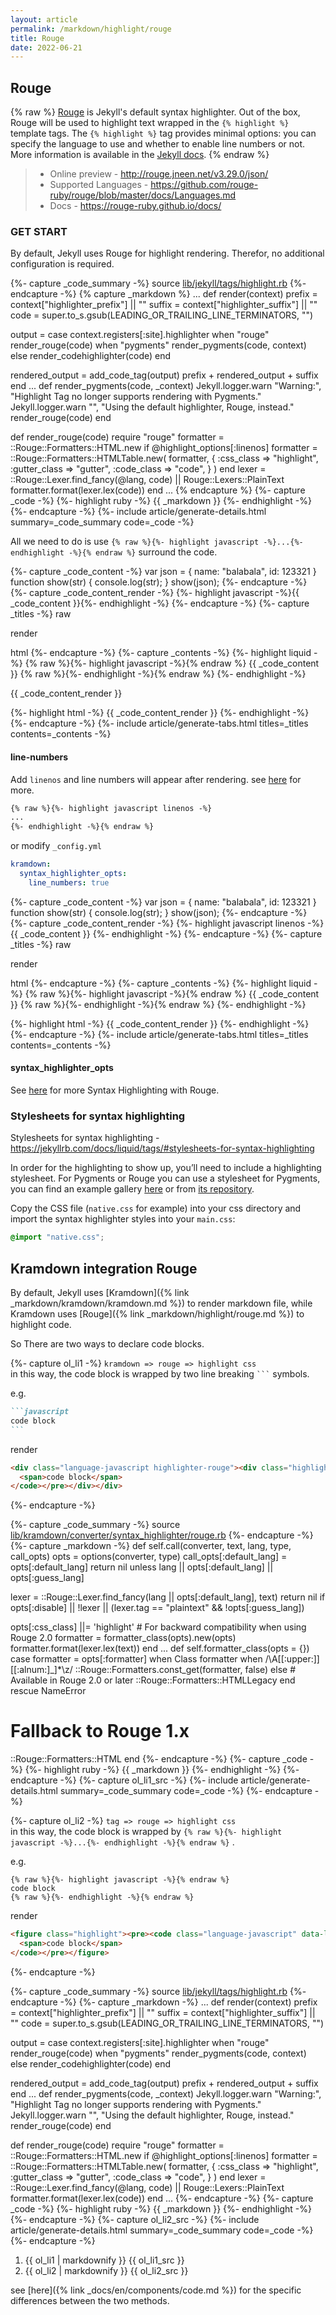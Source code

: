 ```yaml
---
layout: article
permalink: /markdown/highlight/rouge
title: Rouge
date: 2022-06-21
---
```


[jekyll-github]: https://github.com/jekyll/jekyll
[ruge-github]: https://github.com/rouge-ruby/rouge/blob/master/README.md

## Rouge

{% raw %}
[Rouge](https://github.com/rouge-ruby/rouge) is Jekyll's default syntax highlighter. Out of the box, Rouge will be used to highlight text wrapped in the `{% highlight %}` template tags. The `{% highlight %}` tag provides minimal options: you can specify the language to use and whether to enable line numbers or not. More information is available in the [Jekyll docs](https://jekyllrb.com/docs/liquid/tags/#code-snippet-highlighting).
{% endraw %}

> + Online preview - <http://rouge.jneen.net/v3.29.0/json/>
> + Supported Languages - <https://github.com/rouge-ruby/rouge/blob/master/docs/Languages.md>
> + Docs - <https://rouge-ruby.github.io/docs/>

### GET START

By default, Jekyll uses Rouge for highlight rendering. Therefor, no additional configuration is required.

<!-- ========================================================= -->
{%- capture _code_summary -%}
source <a href='https://github.com/jekyll/jekyll/blob/master/lib/jekyll/tags/highlight.rb'>lib/jekyll/tags/highlight.rb</a>
{%- endcapture -%}
{% capture _markdown %}
...
def render(context)
  prefix = context["highlighter_prefix"] || ""
  suffix = context["highlighter_suffix"] || ""
  code = super.to_s.gsub(LEADING_OR_TRAILING_LINE_TERMINATORS, "")

  output =
    case context.registers[:site].highlighter
    when "rouge"
      render_rouge(code)
    when "pygments"
      render_pygments(code, context)
    else
      render_codehighlighter(code)
    end

  rendered_output = add_code_tag(output)
  prefix + rendered_output + suffix
end
...
def render_pygments(code, _context)
  Jekyll.logger.warn "Warning:", "Highlight Tag no longer supports rendering with Pygments."
  Jekyll.logger.warn "", "Using the default highlighter, Rouge, instead."
  render_rouge(code)
end

def render_rouge(code)
  require "rouge"
  formatter = ::Rouge::Formatters::HTML.new
  if @highlight_options[:linenos]
    formatter = ::Rouge::Formatters::HTMLTable.new(
      formatter,
      {
        :css_class    => "highlight",
        :gutter_class => "gutter",
        :code_class   => "code",
      }
    )
  end
  lexer = ::Rouge::Lexer.find_fancy(@lang, code) || Rouge::Lexers::PlainText
  formatter.format(lexer.lex(code))
end
...
{% endcapture %}
{%- capture _code -%}
{%- highlight ruby -%}
{{ _markdown }}
{%- endhighlight -%}
{%- endcapture -%}
{%- include article/generate-details.html summary=_code_summary code=_code -%}
<!-- ========================================================= -->

All we need to do is use `{% raw %}{%- highlight javascript -%}...{%- endhighlight -%}{% endraw %}` surround the code.

<!-- ========================================================= -->
{%- capture _code_content -%}
var json = { name: "balabala", id: 123321 }
function show(str) {
  console.log(str);
}
show(json);
{%- endcapture -%}
{%- capture _code_content_render -%}
{%- highlight javascript -%}{{ _code_content }}{%- endhighlight -%}
{%- endcapture -%}
{%- capture _titles -%}
raw
<!-- split title -->
render
<!-- split title -->
html
{%- endcapture -%}
{%- capture _contents -%}
{%- highlight liquid -%}
{% raw %}{%- highlight javascript -%}{% endraw %}
{{ _code_content }}
{% raw %}{%- endhighlight -%}{% endraw %}
{%- endhighlight -%}
<!-- split content -->
{{ _code_content_render }}
<!-- split content -->
{%- highlight html -%}
{{ _code_content_render }}
{%- endhighlight -%}
{%- endcapture -%}
{%- include article/generate-tabs.html titles=_titles contents=_contents -%}
<!-- ========================================================= -->

#### line-numbers

Add `linenos` and line numbers will appear after rendering. see [here](https://jekyllrb.com/docs/liquid/tags/#line-numbers) for more.

```html
{% raw %}{%- highlight javascript linenos -%}
...
{%- endhighlight -%}{% endraw %}
```

or modify `_config.yml`

```yml
kramdown:
  syntax_highlighter_opts:
    line_numbers: true
```

<!-- ========================================================= -->
{%- capture _code_content -%}
var json = { name: "balabala", id: 123321 }
function show(str) {
  console.log(str);
}
show(json);
{%- endcapture -%}
{%- capture _code_content_render -%}
{%- highlight javascript linenos -%}
{{ _code_content }}
{%- endhighlight -%}
{%- endcapture -%}
{%- capture _titles -%}
raw
<!-- split title -->
render
<!-- split title -->
html
{%- endcapture -%}
{%- capture _contents -%}
{%- highlight liquid -%}
{% raw %}{%- highlight javascript -%}{% endraw %}
{{ _code_content }}
{% raw %}{%- endhighlight -%}{% endraw %}
{%- endhighlight -%}
<!-- split content -->

<!-- split content -->
{%- highlight html -%}
{{ _code_content_render }}
{%- endhighlight -%}
{%- endcapture -%}
{%- include article/generate-tabs.html titles=_titles contents=_contents -%}
<!-- ========================================================= -->

#### syntax_highlighter_opts

See [here](https://kramdown.gettalong.org/syntax_highlighter/rouge.html) for more Syntax Highlighting with Rouge.

### Stylesheets for syntax highlighting

Stylesheets for syntax highlighting - <https://jekyllrb.com/docs/liquid/tags/#stylesheets-for-syntax-highlighting>

In order for the highlighting to show up, you’ll need to include a highlighting stylesheet. For Pygments or Rouge you can use a stylesheet for Pygments, you can find an example gallery [here](https://jwarby.github.io/jekyll-pygments-themes/languages/ruby.html) or from [its repository](https://github.com/jwarby/jekyll-pygments-themes).

Copy the CSS file (`native.css` for example) into your css directory and import the syntax highlighter styles into your `main.css`:

```scss
@import "native.css";
```

## Kramdown integration Rouge

By default, Jekyll uses [Kramdown]({% link _markdown/kramdown/kramdown.md %}) to render markdown file, while Kramdown uses [Rouge]({% link _markdown/highlight/rouge.md %}) to highlight code.

So There are two ways to declare code blocks.

<!---

ol li 

->
<!-- ========================================================= -->
{%- capture ol_li1 -%}
`kramdown => rouge => highlight css`\
in this way, the code block is wrapped by two line breaking ```` ``` ```` symbols.
  
e.g.

``````markdown
```javascript
code block
```
``````

render 

```html
<div class="language-javascript highlighter-rouge"><div class="highlight"><pre class="highlight"><code>
  <span>code block</span>
</code></pre></div></div>
```
{%- endcapture -%}
<!-- ========================================================= -->
{%- capture _code_summary -%}
source <a href='https://github.com/gettalong/kramdown/blob/master/lib/kramdown/converter/syntax_highlighter/rouge.rb'>lib/kramdown/converter/syntax_highlighter/rouge.rb</a>
{%- endcapture -%}
{%- capture _markdown -%}
def self.call(converter, text, lang, type, call_opts)
  opts = options(converter, type)
  call_opts[:default_lang] = opts[:default_lang]
  return nil unless lang || opts[:default_lang] || opts[:guess_lang]

  lexer = ::Rouge::Lexer.find_fancy(lang || opts[:default_lang], text)
  return nil if opts[:disable] || !lexer || (lexer.tag == "plaintext" && !opts[:guess_lang])

  opts[:css_class] ||= 'highlight' # For backward compatibility when using Rouge 2.0
  formatter = formatter_class(opts).new(opts)
  formatter.format(lexer.lex(text))
end
...
def self.formatter_class(opts = {})
  case formatter = opts[:formatter]
  when Class
    formatter
  when /\A[[:upper:]][[:alnum:]_]*\z/
    ::Rouge::Formatters.const_get(formatter, false)
  else
    # Available in Rouge 2.0 or later
    ::Rouge::Formatters::HTMLLegacy
  end
rescue NameError
  # Fallback to Rouge 1.x
  ::Rouge::Formatters::HTML
end
{%- endcapture -%}
{%- capture _code -%}
{%- highlight ruby -%}
{{ _markdown }}
{%- endhighlight -%}
{%- endcapture -%}
{%- capture ol_li1_src -%}
  {%- include article/generate-details.html summary=_code_summary code=_code -%}
{%- endcapture -%}
<!-- ========================================================= -->
<!-- ========================================================= -->
{%- capture ol_li2 -%}
`tag => rouge => highlight css`\
in this way, the code block is wrapped by `{% raw %}{%- highlight javascript -%}...{%- endhighlight -%}{% endraw %}` .

e.g.

```liquid
{% raw %}{%- highlight javascript -%}{% endraw %}
code block
{% raw %}{%- endhighlight -%}{% endraw %}
``` 

render

```html
<figure class="highlight"><pre><code class="language-javascript" data-lang="javascript">
  <span>code block</span>
</code></pre></figure>
```
{%- endcapture -%}
<!-- ========================================================= -->
{%- capture _code_summary -%}
source <a href='https://github.com/jekyll/jekyll/blob/master/lib/jekyll/tags/highlight.rb'>lib/jekyll/tags/highlight.rb</a>
{%- endcapture -%}
{%- capture _markdown -%}
...
def render(context)
  prefix = context["highlighter_prefix"] || ""
  suffix = context["highlighter_suffix"] || ""
  code = super.to_s.gsub(LEADING_OR_TRAILING_LINE_TERMINATORS, "")

  output =
    case context.registers[:site].highlighter
    when "rouge"
      render_rouge(code)
    when "pygments"
      render_pygments(code, context)
    else
      render_codehighlighter(code)
    end

  rendered_output = add_code_tag(output)
  prefix + rendered_output + suffix
end
...
def render_pygments(code, _context)
  Jekyll.logger.warn "Warning:", "Highlight Tag no longer supports rendering with Pygments."
  Jekyll.logger.warn "", "Using the default highlighter, Rouge, instead."
  render_rouge(code)
end

def render_rouge(code)
  require "rouge"
  formatter = ::Rouge::Formatters::HTML.new
  if @highlight_options[:linenos]
    formatter = ::Rouge::Formatters::HTMLTable.new(
      formatter,
      {
        :css_class    => "highlight",
        :gutter_class => "gutter",
        :code_class   => "code",
      }
    )
  end
  lexer = ::Rouge::Lexer.find_fancy(@lang, code) || Rouge::Lexers::PlainText
  formatter.format(lexer.lex(code))
end
...
{%- endcapture -%}
{%- capture _code -%}
{%- highlight ruby -%}
{{ _markdown }}
{%- endhighlight -%}
{%- endcapture -%}
{%- capture ol_li2_src -%}
  {%- include article/generate-details.html summary=_code_summary code=_code -%}
{%- endcapture -%}
<!-- ========================================================= -->

<ol>
  <li>
  {{ ol_li1 | markdownify }}
  {{ ol_li1_src }}
  </li>
  <li>
  {{ ol_li2 | markdownify }}
  {{ ol_li2_src }}
  </li>
</ol>


see [here]({% link _docs/en/components/code.md %}) for the specific differences between the two methods.